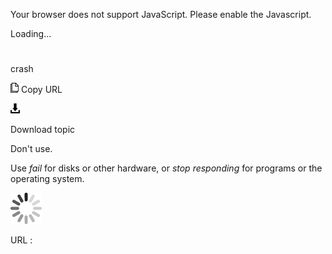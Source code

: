 Your browser does not support JavaScript. Please enable the Javascript.

Loading...

# 

crash

![Copy URL](crash_files/Copy.png)
Copy URL

![Download](crash_files/Download.png)

Download topic

Don't use.

Use *fail* for disks or other hardware, or *stop responding* for programs or the operating system. 

![In progress](crash_files/activity-large.gif)

URL :
